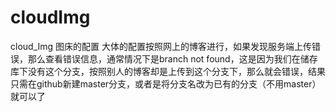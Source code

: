 # cloudImg
cloud_Img
图床的配置
大体的配置按照网上的博客进行，如果发现服务端上传错误，那么查看错误信息，通常情况下是branch not found，这是因为我们在储存库下没有这个分支，按照别人的博客却是上传到这个分支下，那么就会错误，结果只需在github新建master分支，或者是将分支名改为已有的分支（不用master）就可以了
